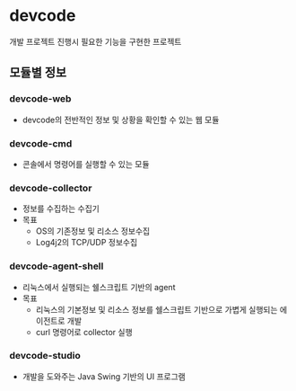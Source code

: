 # devcode
개발 프로젝트 진행시 필요한 기능을 구현한 프로젝트

## 모듈별 정보
### devcode-web
* devcode의 전반적인 정보 및 상황을 확인할 수 있는 웹 모듈

### devcode-cmd
* 콘솔에서 명령어를 실행할 수 있는 모듈

### devcode-collector
* 정보를 수집하는 수집기
* 목표
  - OS의 기존정보 및 리소스 정보수집
  - Log4j2의 TCP/UDP 정보수집

### devcode-agent-shell
* 리눅스에서 실행되는 쉘스크립트 기반의 agent
* 목표
  - 리눅스의 기본정보 및 리소스 정보를 쉘스크립트 기반으로 가볍게 실행되는 에이전트로 개발
  - curl 명령어로 collector 실행
  
### devcode-studio
* 개발을 도와주는 Java Swing 기반의 UI 프로그램